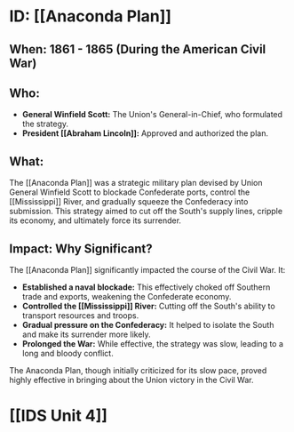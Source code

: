 # ID: [[Anaconda Plan]] 
## When:  1861 - 1865 (During the American Civil War)

## Who:  
* **General Winfield Scott:**  The Union's General-in-Chief, who formulated the strategy.
* **President [[Abraham Lincoln]]:**  Approved and authorized the plan.

## What: 
The [[Anaconda Plan]] was a strategic military plan devised by Union General Winfield Scott to blockade Confederate ports, control the [[Mississippi]] River, and gradually squeeze the Confederacy into submission.  This strategy aimed to cut off the South's supply lines, cripple its economy, and ultimately force its surrender.

## Impact: Why Significant? 
The [[Anaconda Plan]] significantly impacted the course of the Civil War. It: 

* **Established a naval blockade:** This effectively choked off Southern trade and exports, weakening the Confederate economy. 
* **Controlled the [[Mississippi]] River:**  Cutting off the South's ability to transport resources and troops.
* **Gradual pressure on the Confederacy:** It helped to isolate the South and make its surrender more likely. 
* **Prolonged the War:** While effective, the strategy was slow, leading to a long and bloody conflict. 

The Anaconda Plan, though initially criticized for its slow pace, proved highly effective in bringing about the Union victory in the Civil War. 

# [[IDS Unit 4]]